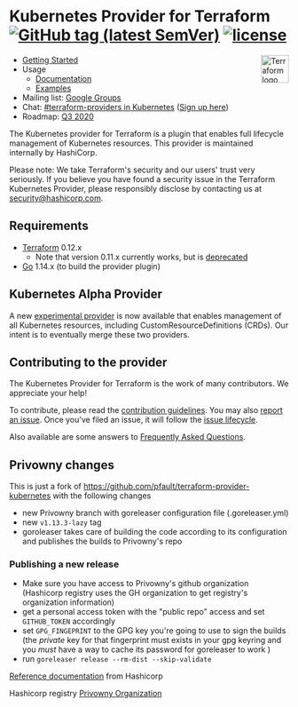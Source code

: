 
# Kubernetes Provider for Terraform [![GitHub tag (latest SemVer)](https://img.shields.io/github/v/tag/hashicorp/terraform-provider-kubernetes?label=release)](https://github.com/hashicorp/terraform-provider-kubernetes/releases) [![license](https://img.shields.io/github/license/hashicorp/terraform-provider-kubernetes.svg)]()

<a href="https://terraform.io">
    <img src="https://cdn.rawgit.com/hashicorp/terraform-website/master/content/source/assets/images/logo-hashicorp.svg" alt="Terraform logo" title="Terrafpr," align="right" height="50" />
</a>

- [Getting Started](https://learn.hashicorp.com/terraform?track=kubernetes#kubernetes)
- Usage 
  - [Documentation](https://www.terraform.io/docs/providers/kubernetes/index.html)
  - [Examples](https://github.com/hashicorp/terraform-provider-kubernetes/tree/master/_examples)
- Mailing list: [Google Groups](http://groups.google.com/group/terraform-tool)
- Chat: [#terraform-providers in Kubernetes](https://kubernetes.slack.com/messages/CJY6ATQH4) ([Sign up here](http://slack.k8s.io/))
- Roadmap: [Q3 2020](_about/ROADMAP.md)

The Kubernetes provider for Terraform is a plugin that enables full lifecycle management of Kubernetes resources. This provider is maintained internally by HashiCorp.

Please note: We take Terraform's security and our users' trust very seriously. If you believe you have found a security issue in the Terraform Kubernetes Provider, please responsibly disclose by contacting us at security@hashicorp.com.


## Requirements

-	[Terraform](https://www.terraform.io/downloads.html) 0.12.x
    - Note that version 0.11.x currently works, but is [deprecated](https://www.hashicorp.com/blog/deprecating-terraform-0-11-support-in-terraform-providers/)
-	[Go](https://golang.org/doc/install) 1.14.x (to build the provider plugin)


## Kubernetes Alpha Provider

A new [experimental provider](https://registry.terraform.io/providers/hashicorp/kubernetes-alpha/latest) is now available that enables management of all Kubernetes resources, including CustomResourceDefinitions (CRDs). Our intent is to eventually merge these two providers.


## Contributing to the provider

The Kubernetes Provider for Terraform is the work of many contributors. We appreciate your help!

To contribute, please read the [contribution guidelines](_about/CONTRIBUTING.md). You may also [report an issue](https://github.com/hashicorp/terraform-provider-kubernetes/issues/new/choose). Once you've filed an issue, it will follow the [issue lifecycle](_about/ISSUES.md).

Also available are some answers to [Frequently Asked Questions](_about/FAQ.md).

## Privowny changes

This is just a fork of https://github.com/pfault/terraform-provider-kubernetes with the following changes
* new Privowny branch with goreleaser configuration file (.goreleaser.yml)
* new `v1.13.3-lazy` tag
* goroleaser takes care of building the code according to its configuration and publishes the builds to Privowny's repo
### Publishing a new release

* Make sure you have access to Privowny's github organization (Hashicorp registry uses the GH organization to get registry's organization information)
* get a personal access token with the "public repo" access and set `GITHUB_TOKEN` accordingly
* set `GPG_FINGEPRINT` to the GPG key you're going to use to sign the builds (the *private* key for that fingerprint must exists in your gpg keyring and you *must* have a way to cache its password for goreleaser to work )
* run `goreleaser release --rm-dist --skip-validate`

[Reference documentation](https://www.terraform.io/docs/registry/providers/publishing.html) from Hashicorp

Hashicorp registry [Privowny Organization](https://registry.terraform.io/publish/provider/github/Privowny)